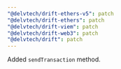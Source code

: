 ```yaml
---
"@delvtech/drift-ethers-v5": patch
"@delvtech/drift-ethers": patch
"@delvtech/drift-viem": patch
"@delvtech/drift-web3": patch
"@delvtech/drift": patch
---
```


Added `sendTransaction` method.
